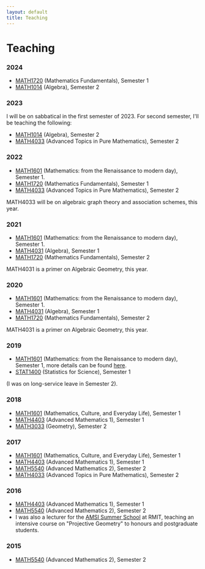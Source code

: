 ```yaml
---
layout: default
title: Teaching
---
```


# Teaching

### 2024

- [MATH1720](http://handbooks.uwa.edu.au/unitdetails?code=MATH1720) (Mathematics Fundamentals), Semester 1
- [MATH1014](http://handbooks.uwa.edu.au/unitdetails?code=MATH1014) (Algebra), Semester 2


### 2023 

I will be on sabbatical in the first semester of 2023. For second semester, I'll be teaching the following:

- [MATH1014](http://handbooks.uwa.edu.au/unitdetails?code=MATH1014) (Algebra), Semester 2
- [MATH4033](http://handbooks.uwa.edu.au/unitdetails?code=MATH4033)  (Advanced Topics in Pure Mathematics), Semester 2

### 2022

- [MATH1601](http://handbooks.uwa.edu.au/unitdetails?code=MATH1601) (Mathematics: from the Renaissance to modern day), Semester 1.
- [MATH1720](http://handbooks.uwa.edu.au/unitdetails?code=MATH1720) (Mathematics Fundamentals), Semester 1
- [MATH4033](http://handbooks.uwa.edu.au/unitdetails?code=MATH4033)  (Advanced Topics in Pure Mathematics), Semester 2

MATH4033 will be on algebraic graph theory and association schemes, this year.

### 2021 

- [MATH1601](http://handbooks.uwa.edu.au/unitdetails?code=MATH1601) (Mathematics: from the Renaissance to modern day), Semester 1.
- [MATH4031](http://handbooks.uwa.edu.au/unitdetails?code=MATH4031) (Algebra), Semester 1
- [MATH1720](http://handbooks.uwa.edu.au/unitdetails?code=MATH1720) (Mathematics Fundamentals), Semester 2

MATH4031 is a primer on Algebraic Geometry, this year.

### 2020 

- [MATH1601](http://handbooks.uwa.edu.au/unitdetails?code=MATH1601) (Mathematics: from the Renaissance to modern day), Semester 1.
- [MATH4031](http://handbooks.uwa.edu.au/unitdetails?code=MATH4031) (Algebra), Semester 1
- [MATH1720](http://handbooks.uwa.edu.au/unitdetails?code=MATH1720) (Mathematics Fundamentals), Semester 2

MATH4031 is a primer on Algebraic Geometry, this year.

### 2019 

- [MATH1601](http://handbooks.uwa.edu.au/unitdetails?code=MATH1601) (Mathematics: from the Renaissance to modern day), Semester 1, more details can be found [here](http://school.maths.uwa.edu.au/~bamberg/MATH1601.html).
- [STAT1400](http://handbooks.uwa.edu.au/unitdetails?code=MATH3033) (Statistics for Science), Semester 1

(I was on long-service leave in Semester 2).

### 2018 

- [MATH1601](http://handbooks.uwa.edu.au/unitdetails?code=MATH1601) (Mathematics, Culture, and Everyday Life), Semester 1
- [MATH4403](http://handbooks.uwa.edu.au/unitdetails?code=MATH4403)  (Advanced Mathematics 1), Semester 1
- [MATH3033](http://handbooks.uwa.edu.au/unitdetails?code=MATH5540)  (Geometry), Semester 2

### 2017 

- [MATH1601](http://handbooks.uwa.edu.au/unitdetails?code=MATH1601) (Mathematics, Culture, and Everyday Life), Semester 1
- [MATH4403](http://handbooks.uwa.edu.au/unitdetails?code=MATH4403)  (Advanced Mathematics 1), Semester 1
- [MATH5540](http://handbooks.uwa.edu.au/unitdetails?code=MATH5540)  (Advanced Mathematics 2), Semester 2
- [MATH4033](http://handbooks.uwa.edu.au/unitdetails?code=MATH4033)  (Advanced Topics in Pure Mathematics), Semester 2

### 2016 

- [MATH4403](http://handbooks.uwa.edu.au/unitdetails?code=MATH4403)  (Advanced Mathematics 1), Semester 1
- [MATH5540](http://handbooks.uwa.edu.au/unitdetails?code=MATH5540)  (Advanced Mathematics 2), Semester 2
- I was also a lecturer for the [AMSI Summer School](http://ss.amsi.org.au/tag/summer-school-2016) at RMIT, teaching an intensive course on "Projective Geometry" to honours and postgraduate students.

### 2015

- [MATH5540](http://handbooks.uwa.edu.au/unitdetails?code=MATH5540)  (Advanced Mathematics 2), Semester 2
